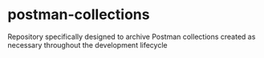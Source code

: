 # postman-collections
Repository specifically designed to archive Postman collections created as necessary throughout the development lifecycle
